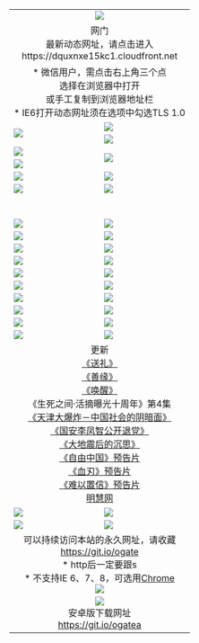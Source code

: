 ﻿<table>
  <tr></tr>
  <tr><td colspan=2 align=center><img src="https://cloud.githubusercontent.com/assets/11880933/13434984/f430fae2-e012-11e5-814f-c2df1e82b247.jpg" /></td></tr>
  <tr><td colspan=2 align=center>网门<br>最新动态网址，请点击进入
<br>https://dquxnxe15kc1.cloudfront.net
    </td>
  </tr>
  <tr>
    <td colspan=2 align=center>* 微信用户，需点击右上角三个点<br>选择在浏览器中打开<br>或手工复制到浏览器地址栏
    <br>* IE6打开动态网址须在选项中勾选TLS 1.0</td>
  </tr>
  <tr>
    <td rowspan=2><a href="https://dquxnxe15kc1.cloudfront.net/ogUP.aspx?name=11DKC.mp4&list=11DKC" target="_blank"><img src="https://dquxnxe15kc1.cloudfront.net/Up/11DKC1.jpg" /></a></td> 
    <td><div><a href="https://dquxnxe15kc1.cloudfront.net/ogUP.aspx?name=LRWS.mp4&list=LRWS" target="_blank"><img src="https://dquxnxe15kc1.cloudfront.net/Up/LRWS.jpg" /></a></td>
   </tr>
  <tr>
    <td><a href="https://dquxnxe15kc1.cloudfront.net/ogNiceVedio.aspx" target="_blank"><img src="https://dquxnxe15kc1.cloudfront.net/Up/11TGKDY.jpg" /></a></td>
  </tr>
  <tr>
    <td><a href="https://dquxnxe15kc1.cloudfront.net/ogUP.aspx?name=JQR.mp4&count=2" target="_blank"><img src="https://dquxnxe15kc1.cloudfront.net/Up/JQR.jpg" /></a></td>   
    <td rowspan=2><a href="https://dquxnxe15kc1.cloudfront.net/ogUP.aspx?name=JP.mp4&count=9" target="_blank"><img src="https://dquxnxe15kc1.cloudfront.net/Up/JP.jpg" /></td>
  </tr>
  <tr>
    <td><a href="https://dquxnxe15kc1.cloudfront.net/ogUP.aspx?name=WH.mp4" target="_blank"><img src="https://dquxnxe15kc1.cloudfront.net/Up/WH.jpg" /></a></td>
  </tr>
  <tr>
    <td><a href="https://dquxnxe15kc1.cloudfront.net/ogUP.aspx?name=SSZJ.mp4&list=SSZJ" target="_blank"><img src="https://dquxnxe15kc1.cloudfront.net/Up/SSZJ.jpg" /></a></td>
    <td><a href="https://dquxnxe15kc1.cloudfront.net/ogUP.aspx?name=1XQK.mp4&count=13" target="_blank"><img src="https://dquxnxe15kc1.cloudfront.net/Up/1XQK.jpg" /></a</td>
  </tr>
  <tr>
    <td><a href="https://dquxnxe15kc1.cloudfront.net/ogUP.aspx?name=ZY.mp4&count=2015|16" target="_blank"><img src="https://dquxnxe15kc1.cloudfront.net/Up/ZY.jpg" /></a</td>
    <td><a href="https://dquxnxe15kc1.cloudfront.net/ogUP.aspx?name=XTFY.mp4&count=B|2,A|24" target="_blank"><img src="https://dquxnxe15kc1.cloudfront.net/Up/XTFY.jpg" /></a></td>
  </tr>
  <tr height="40">
  </tr>
  <tr>
    <td><a href="https://dquxnxe15kc1.cloudfront.net/ogUP.aspx?name=4SQQ.mp4&list=4SQQ" target="_blank"><img src="https://dquxnxe15kc1.cloudfront.net/Up/4SQQ0.jpg"/></a></td>
    <td><a href="https://dquxnxe15kc1.cloudfront.net/ogUP.aspx?name=4SHQ.mp4&list=4SHQ" target="_blank"><img src="https://dquxnxe15kc1.cloudfront.net/Up/4SHQ0.jpg"/></a></td>
  </tr>
  <tr>
    <td><a href="https://dquxnxe15kc1.cloudfront.net/ogUP.aspx?name=4SZG.mp4&list=4SZG" target="_blank"><img src="https://dquxnxe15kc1.cloudfront.net/Up/4SZG0.jpg"/></a></td>
    <td><a href="https://dquxnxe15kc1.cloudfront.net/ogUP.aspx?name=4SDJ.mp4&list=4SDJ" target="_blank"><img src="https://dquxnxe15kc1.cloudfront.net/Up/4SDJ0.jpg"/></a></td>
  </tr>
  <tr>
    <td><a href="https://dquxnxe15kc1.cloudfront.net/ogUP.aspx?name=4SGX.mp4&list=4SGX" target="_blank"><img src="https://dquxnxe15kc1.cloudfront.net/Up/4SGX0.jpg"/></a></td>
    <td><a href="https://dquxnxe15kc1.cloudfront.net/ogUP.aspx?name=4SHD.mp4&list=4SHD" target="_blank"><img src="https://dquxnxe15kc1.cloudfront.net/Up/4SHD0.jpg"/></a></td>
  </tr>
  <tr>
    <td><a href="https://dquxnxe15kc1.cloudfront.net/ogUP.aspx?name=4CTX.mp4&list=4CTX" target="_blank"><img src="https://dquxnxe15kc1.cloudfront.net/Up/4CTX0.jpg"/></a></td>
    <td><a href="https://dquxnxe15kc1.cloudfront.net/ogUP.aspx?name=4CWZ.mp4&list=4CWZ" target="_blank"><img src="https://dquxnxe15kc1.cloudfront.net/Up/4CWZ0.jpg"/></a></td>
  </tr>
  <tr>
    <td><a href="https://dquxnxe15kc1.cloudfront.net/onUP.aspx?name=https://d1lqqjldbsh7xo.cloudfront.net/" target="_blank"><img src="https://dquxnxe15kc1.cloudfront.net/Up/0DTW.jpg"/></a></td>
    <td><a href="https://dquxnxe15kc1.cloudfront.net/onUP.aspx?name=https://d240ns8up8earz.cloudfront.net/acenter/" target="_blank"><img src="https://dquxnxe15kc1.cloudfront.net/Up/0TDW.jpg" /></a></td>
  </tr>
  <tr>
    <td><a href="https://dquxnxe15kc1.cloudfront.net/onUP.aspx?name=https://d4508d6vomz2p.cloudfront.net/gb/nsc413.htm" target="_blank"><img src="https://dquxnxe15kc1.cloudfront.net/Up/0DJY.jpg" /></a></td>
    <td><a href="https://dquxnxe15kc1.cloudfront.net/onUP.aspx?name=https://dilo7bqpjb57y.cloudfront.net/xtr/gb/prog204.html" target="_blank"><img src="https://dquxnxe15kc1.cloudfront.net/Up/0XTR.jpg" /></a></td>
  </tr>
  <tr>
    <td><a href="https://dquxnxe15kc1.cloudfront.net/onUP.aspx?name=https://d3aj00iefsmfgc.cloudfront.net/" target="_blank"><img src="https://dquxnxe15kc1.cloudfront.net/Up/0MHW.jpg" /></a></td>
    <td><a href="https://dquxnxe15kc1.cloudfront.net/onUP.aspx?name=https://d20wz7qt14x5d2.cloudfront.net/" target="_blank"><img src="https://dquxnxe15kc1.cloudfront.net/Up/0ZJW.jpg" /></a></td>
  </tr>
  <tr>
    <td><a href="https://dquxnxe15kc1.cloudfront.net/ogUP.aspx?name=0FG.zip" target="_blank"><img src="https://dquxnxe15kc1.cloudfront.net/Up/0FG.jpg" /></a></td>
    <td><a href="https://dquxnxe15kc1.cloudfront.net/ogUP.aspx?name=0FGA.apk" target="_blank"><img src="https://dquxnxe15kc1.cloudfront.net/Up/0FGA.jpg" /></a></td>
  </tr>
  <tr>
    <td><a href="https://dquxnxe15kc1.cloudfront.net/ogUP.aspx?name=0U.zip" target="_blank"><img src="https://dquxnxe15kc1.cloudfront.net/Up/0U.jpg" /></a></td>
    <td><a href="https://dquxnxe15kc1.cloudfront.net/ogUP.aspx?name=0UA.apk" target="_blank"><img src="https://dquxnxe15kc1.cloudfront.net/Up/0UA.jpg" /></a></td>
  </tr>
  <tr>
    <td><a href="https://dquxnxe15kc1.cloudfront.net/ogUP.aspx?name=0iPPOTV.zip" target="_blank"><img src="https://dquxnxe15kc1.cloudfront.net/Up/0iPPOTV.jpg" /></a></td>
    <td><a href="https://dquxnxe15kc1.cloudfront.net/ogUP.aspx?name=0iNTD.apk" target="_blank"><img src="https://dquxnxe15kc1.cloudfront.net/Up/0iNTD.jpg" /></a></td>
  </tr>
  <tr>
    <td colspan=2 align=center>更新<br>
      <a href="https://dquxnxe15kc1.cloudfront.net/ogUP.aspx?name=4ESL.mp4" target="_blank">《送礼》</a><br>
      <a href="https://dquxnxe15kc1.cloudfront.net/ogUP.aspx?name=4ESY.mp4" target="_blank">《善缘》</a><br>
      <a href="https://dquxnxe15kc1.cloudfront.net/ogUP.aspx?name=4EHX.mp4" target="_blank">《唤醒》</a><br>
      《生死之间·活摘曝光十周年》第4集</a><br>
      <a href="https://dquxnxe15kc1.cloudfront.net/ogUP.aspx?name=4TJDBZ.mp4" target="_blank">《天津大爆炸－中国社会的阴暗面》</a><br>
      <a href="https://dquxnxe15kc1.cloudfront.net/ogUP.aspx?name=4LFZ.mp4" target="_blank">《国安李凤智公开退党》</a><br>
      <a href="https://dquxnxe15kc1.cloudfront.net/ogUP.aspx?name=4DDZHDCS.mp4" target="_blank">《大地震后的沉思》</a><br>
      <a href="https://dquxnxe15kc1.cloudfront.net/ogUP.aspx?name=11ZYZG0.mp4" target="_blank">《自由中国》预告片</a><br>
      <a href="https://dquxnxe15kc1.cloudfront.net/ogUP.aspx?name=11XR.mp4" target="_blank">《血刃》预告片</a><br>
      <a href="https://dquxnxe15kc1.cloudfront.net/ogUP.aspx?name=11NYZX.mp4&count=2" target="_blank">《难以置信》预告片</a><br>
      <a href="https://dquxnxe15kc1.cloudfront.net/onUP.aspx?name=https://www.minghui.org/" target="_blank">明慧网</a></td>
    </td>
  </tr>
  <tr>
    <td><a href="https://dquxnxe15kc1.cloudfront.net/ogNice.aspx" target="_blank"><img src="https://dquxnxe15kc1.cloudfront.net/Up/0WCYY.jpg" /></a></td>
    <td><a href="https://dquxnxe15kc1.cloudfront.net/onCO.aspx?ob=600事物&op=增删改&args=WH1~%23类型6新闻%7c%23类型6评论&mode=" target="_blank"><img src="https://dquxnxe15kc1.cloudfront.net/Up/0WZTT.jpg" /></a></td> 
  </tr>
  <tr>
    <td><a href="https://dquxnxe15kc1.cloudfront.net/ogDY.aspx" target="_blank"><img src="https://dquxnxe15kc1.cloudfront.net/Up/0FK.jpg" /></a></td>
    <td><a href="https://dquxnxe15kc1.cloudfront.net/ogST.aspx" target="_blank"><img src="https://dquxnxe15kc1.cloudfront.net/Up/0ST.jpg" /></a></td> 
  </tr>
  <tr>
    <td colspan=2 align=center>可以持续访问本站的永久网址，请收藏<br/><a href="https://git.io/ogate" target="_blank">https://git.io/ogate</a><br/>* http后一定要跟s<br/>* 不支持IE 6、7、8，可选用<a href="https://dquxnxe15kc1.cloudfront.net/ogUP.aspx?name=0ChromePortable.zip">Chrome</a><br/><a href="https://dquxnxe15kc1.cloudfront.net/Up/0WMGDL2.png" target="_blank"><img src="https://dquxnxe15kc1.cloudfront.net/Up/0WMGD2.png"/></a></td>
  </tr>
  <tr>
    <td colspan=2 align=center><a href="https://dquxnxe15kc1.cloudfront.net/ogUP.aspx?name=0oGate.apk" target="_blank"><img src="https://cloud.githubusercontent.com/assets/11880933/13720399/75e143ee-e842-11e5-9f0a-1421f423c80f.jpg" /></a><br>安卓版下载网址<br><a href="https://git.io/ogatea">https://git.io/ogatea</a></td>
  </tr>
  <!--tr>
    <td colspan=2 align=center>可能失效的动态网址
    </td>
  </tr-->
</table>
